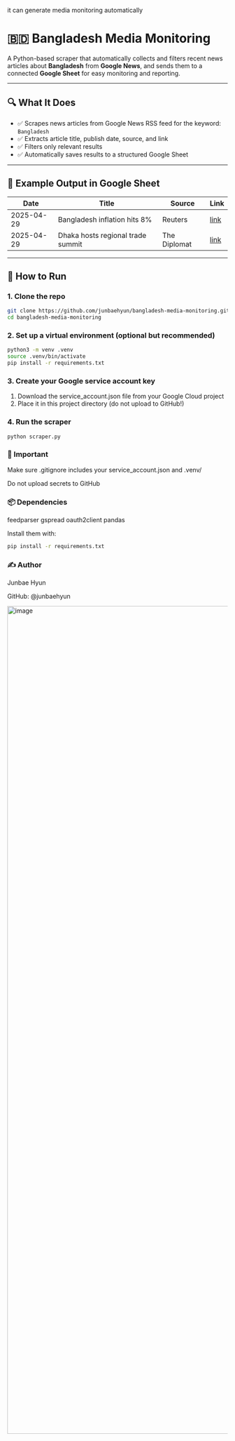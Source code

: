 

it can generate media monitoring automatically 


# 🇧🇩 Bangladesh Media Monitoring

A Python-based scraper that automatically collects and filters recent news articles about **Bangladesh** from **Google News**, and sends them to a connected **Google Sheet** for easy monitoring and reporting.

---

## 🔍 What It Does

- ✅ Scrapes news articles from Google News RSS feed for the keyword: `Bangladesh`
- ✅ Extracts article title, publish date, source, and link
- ✅ Filters only relevant results
- ✅ Automatically saves results to a structured Google Sheet

---

## 📁 Example Output in Google Sheet

| Date       | Title                             | Source     | Link        |
|------------|------------------------------------|------------|-------------|
| 2025-04-29 | Bangladesh inflation hits 8%       | Reuters    | [link](https://...) |
| 2025-04-29 | Dhaka hosts regional trade summit  | The Diplomat | [link](https://...) |

---

## 🚀 How to Run

### 1. Clone the repo

```bash
git clone https://github.com/junbaehyun/bangladesh-media-monitoring.git
cd bangladesh-media-monitoring
```


### 2. Set up a virtual environment (optional but recommended)
```bash
python3 -m venv .venv
source .venv/bin/activate
pip install -r requirements.txt
```

### 3. Create your Google service account key
1. Download the service_account.json file from your Google Cloud project
2. Place it in this project directory (do not upload to GitHub!)


### 4. Run the scraper
```bash
python scraper.py
```

### 🔐 Important
Make sure .gitignore includes your service_account.json and .venv/

Do not upload secrets to GitHub

### 📦 Dependencies
feedparser
gspread
oauth2client
pandas

Install them with:

```bash
pip install -r requirements.txt
```

### ✍️ Author
Junbae Hyun

GitHub: @junbaehyun


<img width="1887" alt="image" src="https://github.com/user-attachments/assets/f7ff301a-3713-4f31-9c7d-4798a6ce17f0" />
